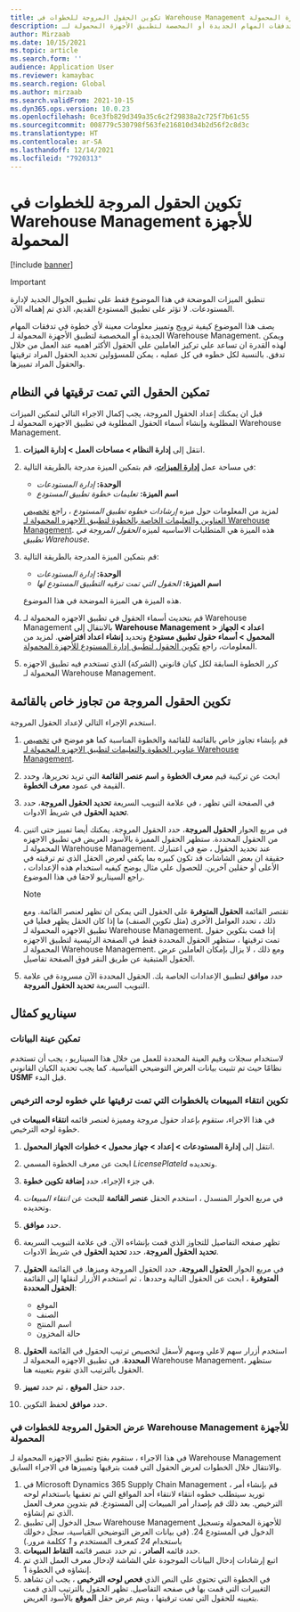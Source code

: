 ```yaml
---
title: تكوين الحقول المروجة للخطوات في Warehouse Management للأجهزة المحمولة
description: يصف هذا الموضوع كيفية ترويج وتمييز معلومات معينة لأي خطوة في تدفقات المهام الجديدة أو المخصصة لتطبيق الأجهزة المحمولة لـ Warehouse Management.
author: Mirzaab
ms.date: 10/15/2021
ms.topic: article
ms.search.form: ''
audience: Application User
ms.reviewer: kamaybac
ms.search.region: Global
ms.author: mirzaab
ms.search.validFrom: 2021-10-15
ms.dyn365.ops.version: 10.0.23
ms.openlocfilehash: 0ce3fb829d349a35c6c2f29838a2c725f7b61c55
ms.sourcegitcommit: 008779c530798f563fe216810d34b2d56f2c8d3c
ms.translationtype: HT
ms.contentlocale: ar-SA
ms.lasthandoff: 12/14/2021
ms.locfileid: "7920313"
---
```

# <a name="configure-promoted-fields-for-steps-in-the-warehouse-management-mobile-app"></a>تكوين الحقول المروجة للخطوات في Warehouse Management للأجهزة المحمولة

[!include [banner](../includes/banner.md)]

> [!IMPORTANT]
> تنطبق الميزات الموضحة في هذا الموضوع فقط على تطبيق الجوال الجديد لإدارة المستودعات. لا تؤثر على تطبيق المستودع القديم، الذي تم إهماله الآن.

يصف هذا الموضوع كيفية ترويج وتمييز معلومات معينة لأي خطوة في تدفقات المهام الجديدة أو المخصصة لتطبيق الأجهزة المحمولة لـ Warehouse Management. ويمكن لهذه القدرة ان تساعد علي تركيز العاملين علي الحقول الأكثر اهميه عند العمل من خلال تدفق. بالنسبة لكل خطوه في كل عمليه ، يمكن للمسؤولين تحديد الحقول المراد ترقيتها والحقول المراد تمييزها.

## <a name="enable-promoted-fields-in-your-system"></a>تمكين الحقول التي تمت ترقيتها في النظام

قبل ان يمكنك إعداد الحقول المروجة، يجب إكمال الاجراء التالي لتمكين الميزات المطلوبة وإنشاء أسماء الحقول المطلوبة في تطبيق الاجهزه المحمولة لـ Warehouse Management.

1. انتقل إلى **إدارة النظام \> مساحات العمل \> إدارة الميزات**.
1. في مساحة عمل [**إدارة الميزات**](../../fin-ops-core/fin-ops/get-started/feature-management/feature-management-overview.md)، قم بتمكين الميزة مدرجة بالطريقة التالية:

    - **الوحدة:** *إدارة المستودعات*
    - **اسم الميزة:** *تعليمات خطوة تطبيق المستودع*

    لمزيد من المعلومات حول ميزه *إرشادات خطوه تطبيق المستودع* ، راجع [تخصيص العناوين والتعليمات الخاصة بالخطوة لتطبيق الاجهزه المحمولة لـ Warehouse Management](mobile-app-titles-instructions.md). هذه الميزة هي المتطلبات الاساسيه لميزه *الحقول المروجة في تطبيق Warehouse*.

1. قم بتمكين الميزة المدرجة بالطريقة التالية:

    - **الوحدة:** *إدارة المستودعات*
    - **اسم الميزة:** *الحقول التي تمت ترقيه التطبيق المستودع لها*

    هذه الميزة هي الميزة الموضحة في هذا الموضوع.

1. قم بتحديث أسماء الحقول في تطبيق الاجهزه المحمولة لـ Warehouse Management بالانتقال إلى **Warehouse Management \> اعداد \> الجهاز المحمول \> أسماء حقول تطبيق مستودع** وتحديد **إنشاء اعداد افتراضي**. لمزيد من المعلومات، راجع [تكوين الحقول لتطبيق إدارة المستودع للأجهزة المحمولة](configure-app-field-names-priorities-warehouse.md).
1. كرر الخطوة السابقة لكل كيان قانوني (الشركة) الذي تستخدم فيه تطبيق الاجهزه المحمولة لـ Warehouse Management.

## <a name="configure-promoted-fields-from-a-menu-specific-override"></a>تكوين الحقول المروجة من تجاوز خاص بالقائمة

استخدم الإجراء التالي لإعداد الحقول المروجة.

1. قم بإنشاء تجاوز خاص بالقائمة للقائمة والخطوة المناسبة كما هو موضح في [تخصيص عناوين الخطوة والتعليمات لتطبيق الاجهزه المحمولة لـ Warehouse Management](mobile-app-titles-instructions.md).
1. ابحث عن تركيبة قيم  **معرف الخطوة** و **اسم عنصر القائمة** التي تريد تحريرها، وحدد القيمة في عمود **معرف الخطوة**.
1. في الصفحة التي تظهر ، في علامة التبويب السريعة **تحديد الحقول المروجة**، حدد **تحديد الحقول** في شريط الادوات.
1. في مربع الحوار **الحقول المروجة**، حدد الحقول المروجة. يمكنك أيضا تمييز حتى اثنين من الحقول المحددة. ستظهر الحقول المميزة بالأسود العريض في تطبيق الاجهزه المحمولة لـ Warehouse Management. عند تحديد الحقول ، ضع في اعتبارك حقيقة ان بعض الشاشات قد تكون كبيره بما يكفي لعرض الحقل الذي تم ترقيته في الأعلى أو حقلين آخرين. للحصول علي مثال يوضح كيفيه استخدام هذه الإعدادات ، راجع السيناريو لاحقا في هذا الموضوع.

    > [!NOTE]
    > تقتصر القائمة **الحقول المتوفرة** علي الحقول التي يمكن ان تظهر لعنصر القائمة. ومع ذلك ، تحدد العوامل الأخرى (مثل تكوين الصنف) ما إذا كان الحقل يظهر فعليا في تطبيق الاجهزه المحمولة لـ Warehouse Management. إذا قمت بتكوين حقول تمت ترقيتها ، ستظهر الحقول المحددة فقط في الصفحة الرئيسية لتطبيق الاجهزه المحمولة لـ Warehouse Management. ومع ذلك ، لا يزال بإمكان العاملين عرض الحقول المتبقية عن طريق النقر فوق الصفحة تفاصيل.

1. حدد **موافق** لتطبيق الإعدادات الخاصة بك. الحقول المحددة الآن مسرودة في علامة التبويب السريعة **تحديد الحقول المروجة**.

## <a name="example-scenario"></a>سيناريو كمثال

### <a name="enable-sample-data"></a>تمكين عينة البيانات

لاستخدام سجلات وقيم العينة المحددة للعمل من خلال هذا السيناريو ، يجب أن تستخدم نظامًا حيث تم تثبيت بيانات العرض التوضيحي القياسية. كما يجب تحديد الكيان القانوني **USMF** قبل البدء.

### <a name="configure-sales-picking-with-promoted-steps-on-the-license-plate-step"></a>تكوين انتقاء المبيعات بالخطوات التي تمت ترقيتها علي خطوه لوحه الترخيص

في هذا الاجراء، ستقوم بإعداد حقول مروجة ومميزة لعنصر قائمه **انتقاء المبيعات** في خطوة لوحه الترخيص.

1. انتقل إلى **إدارة المستودعات \> إعداد \> جهاز محمول \> خطوات الجهاز المحمول**.
1. ابحث عن معرف الخطوة المسمي *LicensePlateId* وتحديده.
1. في جزء الإجراء، حدد **إضافة تكوين خطوة**.
1. في مربع الحوار المنسدل ، استخدم الحقل **عنصر القائمة** للبحث عن *انتقاء المبيعات* وتحديده.
1. حدد **موافق**.
1. تظهر صفحه التفاصيل للتجاوز الذي قمت بإنشاءه الآن. في علامة التبويب السريعة **تحديد الحقول المروجة**، حدد **تحديد الحقول** في شريط الادوات.
1. في مربع الحوار **الحقول المروجة**، حدد الحقول المروجة وميزها. في القائمة **الحقول المتوفرة** ، ابحث عن الحقول التالية وحددها ، ثم استخدم الأزرار لنقلها إلى القائمة **الحقول المحددة**:

    - الموقع
    - الصنف
    - اسم المنتج
    - حالة المخزون

1. استخدم أزرار سهم لاعلي وسهم لأسفل لتخصيص ترتيب الحقول في القائمة **الحقول المحددة**. في تطبيق الاجهزه المحمولة لـ Warehouse Management، ستظهر الحقول بالترتيب الذي تقوم بتعيينه هنا.
1. حدد حقل **الموقع** ، ثم حدد **تمييز**.
1. حدد **موافق** لحفظ التكوين.

### <a name="view-the-promoted-fields-in-the-warehouse-management-mobile-app"></a>عرض الحقول المروجة للخطوات في Warehouse Management للأجهزة المحمولة

في هذا الاجراء ، ستقوم بفتح تطبيق الاجهزه المحمولة لـ Warehouse Management والانتقال خلال الخطوات لعرض الحقول التي قمت بترقيها وتمييزها في الاجراء السابق.

1. في Microsoft Dynamics 365 Supply Chain Management ، قم بإنشاء أمر توريد سيتطلب خطوه انتقاء لانتقاء أحد المواقع التي تم تعقبها باستخدام لوحه الترخيص. بعد ذلك قم بإصدار أمر المبيعات إلى المستودع. قم بتدوين معرف العمل الذي تم إنشاؤه.
1. سجل الدخول إلى تطبيق Warehouse Management للأجهزة المحمولة وتسجيل الدخول في المستودع 24. (في بيانات العرض التوضيحي القياسية، سجل دخولك باستخدام *24* كمعرف المستخدم و *1* ككلمة مرور.)
1. حدد قائمه **الصادر** ، ثم حدد عنصر قائمه **التقاط المبيعات**.
1. اتبع إرشادات إدخال البيانات الموجودة علي الشاشة لإدخال معرف العمل الذي تم إنشاؤه في الخطوة 1.
1. في الخطوة التي تحتوي علي النص الذي **فحص لوحه الترخيص** ، يجب ان تشاهد التغييرات التي قمت بها في صفحه التفاصيل. تظهر الحقول بالترتيب الذي قمت بتعيينه للحقول التي تمت ترقيتها ، ويتم عرض حقل **الموقع** بالأسود العريض.
